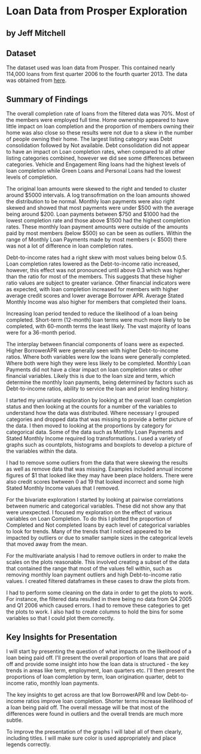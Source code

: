 # Loan Data from Prosper Exploration
## by Jeff Mitchell


## Dataset

The dataset used was loan data from Prosper. This contained nearly 114,000 loans from first quarter 2006 to the fourth quarter 2013. The data was obtained from [here](https://s3.amazonaws.com/udacity-hosted-downloads/ud651/prosperLoanData.csv). 


## Summary of Findings

The overall completion rate of loans from the filtered data was 70%. Most of the members were employed full time. Home ownership appeared to have little impact on loan completion and the proportion of members owning their home was also close so these results were not due to a skew in the number of people owning their home. The largest listing category was Debt consolidation followed by Not available. Debt consolidation did not appear to have an impact on Loan completion rates, when compared to all other listing categories combined, however we did see some differences between categories. Vehicle and Engagement Ring loans had the highest levels of loan completion while Green Loans and Personal Loans had the lowest levels of completion.

The original loan amounts were skewed to the right and tended to cluster around $5000 intervals. A log transofrmation on the loan amounts showed the distribution to be normal. Monthly loan payments were also right skewed and showed that most payments were under $500 with the average being around $200. Loan payments between $750 and $1000 had the lowest completion rate and those above $1500 had the highest completion rates. These monthly loan payment amounts were outside of the amounts paid by most members (below $500) so can be seen as outliers. Within the range of Monthly Loan Payments made by most members (< $500) there was not a lot of difference in loan completion rates.

Debt-to-income rates had a right skew with most values being below 0.5. Loan completion rates lowered as the Debt-to-income ratio increased, however, this effect was not pronounced until above 0.3 which was higher than the ratio for most of the members. This suggests that these higher ratio values are subject to greater variance. Other financial indicators were as expected, with loan completion increased for members with higher average credit scores and lower average Borrower APR. Average Stated Monthly Income was also higher for members that completed their loans.

Increasing loan period tended to reduce the likelihood of a loan being completed. Short-term (12-month) loan terms were much more likely to be completed, with 60-month terms the least likely. The vast majority of loans were for a 36-month period.

The interplay between financial components of loans were as expected. Higher BorrowerAPR were generally seen with higher Debt-to-income ratios. Where both variables were low the loans were generally completed. Where both were high they were less likely to be completed. Monthly Loan Payments did not have a clear impact on loan completion rates or other financial variables. Likely this is due to the loan size and term, which determine the monthly loan payments, being determined by factors such as Debt-to-income ratios, ability to service the loan and prior lending history.

I started my univariate exploration by looking at the overall loan completion status and then looking at the counts for a number of the variables to understand how the data was distributed. Where necessary I grouped categories and dropped data that was missing to provide a better picture of the data. I then moved to looking at the proportions by category for categorical data. Some of the data such as Monthly Loan Payments and Stated Monthly Income required log transformations. I used a variety of graphs such as countplots, histograms and boxplots to develop a picture of the variables within the data.

I had to remove some outliers from the data that were skewing the results as well as remove data that was missing. Examples included annual income figures of $1 that looked like they may have been place holders. There were also credit scores bwtween 0 ad 19 that looked incorrect and some high Stated Monthly Income values that I removed.

For the bivariate exploration I started by looking at pairwise correlations between numeric and categorical variables. These did not show any that were unexpected. I focused my exploration on the effect of various variables on Loan Completion. To do this I plotted the proportion of Completed and Not completed loans by each level of categorical variables to look for trends. Many of the trends that I noticed appeared to be impacted by outliers or due to smaller sample sizes in the categorical levels that moved away from the mean.

For the multivariate analysis I had to remove outliers in order to make the scales on the plots reasonable. This involved creating a subset of the data that contained the range that most of the values fell within, such as removing monthly loan payment outliers and high Debt-to-income ratio values. I created filtered dataframes in these cases to draw the plots from.

I had to perform some cleaning on the data in order to get the plots to work. For instance, the filtered data resulted in there being no data from Q4 2005 and Q1 2006 which caused errors. I had to remove these categories to get the plots to work. I also had to create columns to hold the bins for some variables so that I could plot them correctly.

## Key Insights for Presentation

I will start by presenting the question of what impacts on the likelihood of a loan being paid off. I'll present the overall proportion of loans that are paid off and provide some insight into how the loan data is structured - the key trends in areas like term, employment, loan quarters etc. I'll then present the proportions of loan completion by term, loan origination quarter, debt to income ratio, monthly loan payments.

The key insights to get across are that low BorrowerAPR and low Debt-to-income ratios improve loan completion. Shorter terms increase likelihood of a loan being paid off. The overall message will be that most of the differences were found in outliers and the overall trends are much more subtle.

To improve the presentation of the graphs I will label all of them clearly, including titles. I will make sure color is used appropriately and place legends correctly.